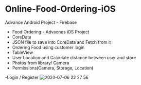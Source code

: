 # Online-Food-Ordering-iOS
Advance Android Project - Firebase

- Food Ordering - Advacnes iOS Project
- CoreData
- JSON file to save into CoreData and Fetch from it
- Ordering Food using customer login
- TableView
- User Location and Calculate distance between user and store
- Photos from library/ Camera
- Permissions(Camera, Storage, Location)

-Login / Register
![2020-07-06 22 27 56](https://user-images.githubusercontent.com/31506459/87345750-80464100-c51e-11ea-86a1-27926d5d3d17.png)
